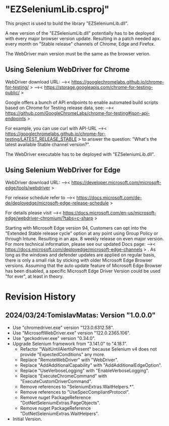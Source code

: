 # "EZSeleniumLib.csproj"
This project is used to build the library "EZSeleniumLib.dll".

A new version of the "EZSeleniumLib.dll" potentially has to 
be deployed with every major browser version update.
Resulting in a patch needed apx. every month on "Stable release" 
channels of Chrome, Edge and Firefox.

The WebDriver main version must be the same as the browser verion.

## Using Selenium WebDriver for Chrome
WebDriver download URL:
-->< https://googlechromelabs.github.io/chrome-for-testing/ >
-->< https://storage.googleapis.com/chrome-for-testing-public/ >

Google offers a bunch of API endpoints to enable automated build 
scripts based on Chrome for Testing release data, see:
-->< https://github.com/GoogleChromeLabs/chrome-for-testing#json-api-endpoints >

For example, you can use curl with API-URL
-->< https://googlechromelabs.github.io/chrome-for-testing/LATEST_RELEASE_STABLE > 
to answer the question: "What's the latest available Stable channel version?". 

The WebDriver executable has to be deployed with "EZSeleniumLib.dll".

## Using Selenium WebDriver for Edge 
WebDriver download URL:
-->< https://developer.microsoft.com/microsoft-edge/tools/webdriver >

For release schedule refer to
-->< https://docs.microsoft.com/de-de/deployedge/microsoft-edge-release-schedule >

For details please visit
-->< https://docs.microsoft.com/en-us/microsoft-edge/webdriver-chromium/?tabs=c-sharp >

Starting with Microsoft Edge version 94, Customers can opt into the 
"Extended Stable release cycle" option at any point using Group Policy
or through Intune. Resulting in an apx. 8 weekly release on even major version.
For more technical information, please see our updated Docs page: 
-->< https://docs.microsoft.com/deployedge/microsoft-edge-channels > .
As long as the windows and defender updates are applied on regular basis,
there is only a small risk by sticking with older Microsoft Edge Browser versions.
Assuming that the auto update feature of Microsoft Edge Browser has been disabled,
a specific Microsoft Edge Driver Version could be used "for ever", at least in theory.

# Revision History
## 2024/03/24:TomislavMatas: Version "1.0.0.0"
* Use "chromedriver.exe" version "123.0.6312.58".
* Use "MicrosoftWebDriver.exe" version "122.0.2365.106".
* Use "geckodriver.exe" version "0.34.0".
* Upgrade Selenium framework from "3.141.0" to "4.18.1".
  - Refactor "WaitUntilAlertIsPresent" because Selenium v4 does not provide "ExpectedConditions" any more.
  - Replace "RemoteWebDriver" with "WebDriver".
  - Replace "AddAdditionalCapability" with "AddAdditionalEdgeOption".
  - Replace "UseVerboseLogging" with "EnableVerboseLogging".
  - Replace "ExecuteChromeCommand" with "ExecuteCustomDriverCommand".
  - Remove references to "SeleniumExtras.WaitHelpers.*".
  - Remove references to "UseSpecCompliantProtocol".
  - Remove nuget PackageReference "DotNetSeleniumExtras.PageObjects".
  - Remove nuget PackageReference "DotNetSeleniumExtras.WaitHelpers".
* Initial Version.

